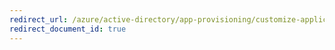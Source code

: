 ```yaml
---
redirect_url: /azure/active-directory/app-provisioning/customize-application-attributes
redirect_document_id: true
---
```

